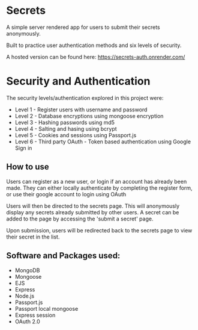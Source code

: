 # Secrets

A simple server rendered app for users to submit their secrets anonymously.

Built to practice user authentication methods and six levels of security.

A hosted version can be found here: https://secrets-auth.onrender.com/

# Security and Authentication

The security levels/authentication explored in this project were:

-   Level 1 - Register users with username and password
-   Level 2 - Database encryptions using mongoose encryption
-   Level 3 - Hashing passwords using md5
-   Level 4 - Salting and hasing using bcrypt
-   Level 5 - Cookies and sessions using Passport.js
-   Level 6 - Third party OAuth - Token based authentication using Google Sign in

## How to use

Users can register as a new user, or login if an account has already been made.
They can either locally authenticate by completing the register form, or use their google account to login using OAuth

Users will then be directed to the secrets page. This will anonymously display any secrets already submitted by other users. A secret can be added to the page by accessing the 'submit a secret' page.

Upon submission, users will be redirected back to the secrets page to view their secret in the list.

## Software and Packages used:

-   MongoDB
-   Mongoose
-   EJS
-   Express
-   Node.js
-   Passport.js
-   Passport local mongoose
-   Express session
-   OAuth 2.0
